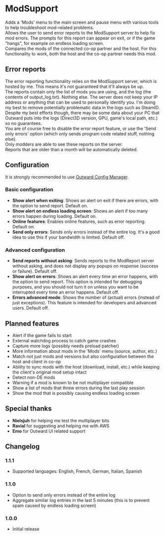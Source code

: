 # ModSupport

Adds a 'Mods' menu to the main screen and pause menu with various tools to help troubleshoot mod-related problems.  
Allows the user to send error reports to the ModSupport server to help fix mod errors. The prompts for this report can appear on exit, or if the game "hangs", for example on endless loading screen.  
Compares the mods of the connected co-op partner and the host. For this functionality to work, both the host and the co-op partner needs this mod.

## Error reports
The error reporting functionality relies on the ModSupport server, which is hosted by me. This means it's not guaranteed that it'll always be up.  
The reports contain only the list of mods you are using, and the log (the contents of output_log.txt). Nothing else. The server does not keep your IP address or anything that can be used to personally identify you. 
I'm doing my best to remove potentially problematic data in the logs such as SteamID. Despite my best efforts though, there may be some data about your PC that Outward puts into the logs (Direct3D version, GPU, game's local path, etc.) so no guarantees.  
You are of course free to disable the error report feature, or use the 'Send only errors' option (which only sends program code related stuff, nothing else).  
Only modders are able to see these reports on the server.  
Reports that are older than a month will be automatically deleted.  

## Configuration
It is strongly recommended to use [Outward Config Manager](https://outward.thunderstore.io/package/Mefino/Outward_Config_Manager/).

### Basic configuration
- **Show alert when exiting**: Shows an alert on exit if there are errors, with the option to send report. Default on.
- **Show alert on endless loading screen**: Shows an alert if too many errors happen during loading. Default on.
- **Online features**: Enables online features, such as error reporting. Default on.
- **Send only errors**: Sends only errors instead of the entire log. It's a good idea to use this if your bandwidth is limited. Default off.

### Advanced configuration
- **Send reports without asking**: Sends reports to the ModReport server without asking, and does not display any popups on response (success or failure). Default off.
- **Show alert on errors**: Shows an alert every time an error happens, with the option to send report. This option is intended for debugging purposes, and you should not turn it on unless you want to be interrupted every time an error happens. Default off.
- **Errors advanced mode**: Shows the number of (actual) errors (instead of just exceptions). This feature is intended for developers and advanced users. Default off.

## Planned features
- Alert if the game fails to start
- External watchdog process to catch game crashes
- Capture more logs (possibly needs preload patcher)
- More information about mods in the 'Mods' menu (source, author, etc.)
- Match not just mods and versions but also configuration between the host and client in co-op
- Ability to sync mods with the host (download, install, etc.) while keeping the client's original mod setup intact
- Detect non-DE mods
- Warning if a mod is known to be not multiplayer compatible
- Show a list of mods that threw errors during the last play session
- Show the mod that is possibly causing endless loading screen

## Special thanks
- **Nielsjuh** for helping me test the multiplayer bits
- **Ravial** for suggesting and helping me with AWS
- **Emo** for Outward UI related support

## Changelog

### 1.1.1
- Supported languages: English, French, German, Italian, Spanish

### 1.1.0
 - Option to send only errors instead of the entire log
 - Aggregate similar log entries in the last 5 minutes (this is to prevent spam caused by endless loading screen)

### 1.0.0
- Initial release